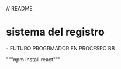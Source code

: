 // README
<h1> sistema del registro </h1>
- FUTURO PROGRMADOR EN PROCESPO BB

"""npm install react"""
